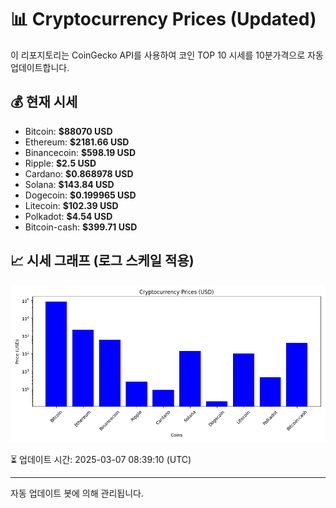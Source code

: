 
# 📊 Cryptocurrency Prices (Updated)

이 리포지토리는 CoinGecko API를 사용하여 코인 TOP 10 시세를 10분가격으로 자동 업데이트합니다.

## 💰 현재 시세
- Bitcoin: **$88070 USD**
- Ethereum: **$2181.66 USD**
- Binancecoin: **$598.19 USD**
- Ripple: **$2.5 USD**
- Cardano: **$0.868978 USD**
- Solana: **$143.84 USD**
- Dogecoin: **$0.199965 USD**
- Litecoin: **$102.39 USD**
- Polkadot: **$4.54 USD**
- Bitcoin-cash: **$399.71 USD**

## 📈 시세 그래프 (로그 스케일 적용)
![Crypto Prices](crypto_prices.png)

⏳ 업데이트 시간: 2025-03-07 08:39:10 (UTC)

---
자동 업데이트 봇에 의해 관리됩니다.
